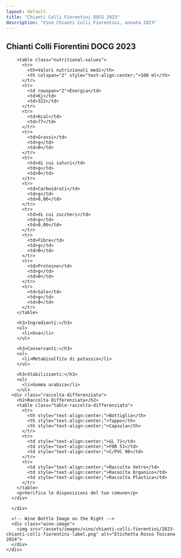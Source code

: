 ```yaml
---
layout: default
title: "Chianti Colli Fiorentini DOCG 2023"
description: "Vino Chianti Colli Fiorentini, annata 2023"
---
```


<section class="hero-section">
  <div class="hero-overlay">
    <div class="hero-content">
      <!-- Hero Text on the Left -->
      <div class="wine-info">
        <h1 class="page-wine-title">Chianti Colli Fiorentini DOCG 2023</h1>

        <table class="nutritional-values">
          <tr>
            <th>Valori nutrizionali medi</th>
            <th colspan="2" style="text-align:center;">100 ml</th>
          </tr>
          <tr>
            <td rowspan="2">Energia</td>
            <td>Kj</td>
            <td>322</td>
          </tr>
          <tr>
            <td>Kcal</td>
            <td>77</td>
          </tr>
          <tr>
            <td>Grassi</td>
            <td>g</td>
            <td>0</td>
          </tr>
          <tr>
            <td>di cui saturi</td>
            <td>g</td>
            <td>0</td>
          </tr>
          <tr>
            <td>Carboidrati</td>
            <td>g</td>
            <td>0,06</td>
          </tr>
          <tr>
            <td>di cui zuccheri</td>
            <td>g</td>
            <td>0,06</td>
          </tr>
          <tr>
            <td>Fibre</td>
            <td>g</td>
            <td>0</td>
          </tr>
          <tr>
            <td>Proteine</td>
            <td>g</td>
            <td>0</td>
          </tr>
          <tr>
            <td>Sale</td>
            <td>g</td>
            <td>0</td>
          </tr>
        </table>

        <h3>Ingredienti:</h3>
        <ul>
          <li>Uva</li>
        </ul>

        <h3>Conservanti:</h3>
        <ul>
          <li>Metabisolfito di potassio</li>
        </ul>

        <h3>Stabilizzanti:</h3>
        <ul>
          <li>Gomma arabica</li>
        </ul>
      <div class="raccolta-differenziata">
        <h2>Raccolta Differenziata</h2>
        <table class="table-raccolta-differenziata">
          <tr>
            <th style="text-align:center;">Bottiglia</th>
            <th style="text-align:center;">Tappo</th>
            <th style="text-align:center;">Capsula</th>
          </tr>
          <tr>
            <td style="text-align:center;">GL 71</td>
            <td style="text-align:center;">FOR 51</td>
            <td style="text-align:center;">C/PVC 90</td>
          </tr>
          <tr>
            <td style="text-align:center;">Raccolta Vetro</td>
            <td style="text-align:center;">Racoolta Organico</td>
            <td style="text-align:center;">Raccolta Plastica</td>
          </tr>
        </table>
        <p>Verifica le disposizioni del tuo comune</p>
      </div>

      </div>

      <!-- Wine Bottle Image on the Right -->
      <div class="wine-image">
        <img src="/assets/images/vino/chianti-colli-fiorentini/2023-chianti-colli-fiorentini-label.png" alt="Etichetta Rosso Toscano 2024">
      </div>
    </div>

  </div>
</section>
